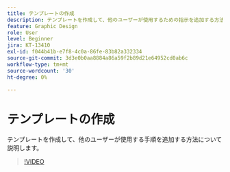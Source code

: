 ```yaml
---
title: テンプレートの作成
description: テンプレートを作成して、他のユーザーが使用するための指示を追加する方法について説明します
feature: Graphic Design
role: User
level: Beginner
jira: KT-13410
exl-id: f044b41b-e7f8-4c0a-86fe-83b82a332334
source-git-commit: 3d3e0b0aa8884a86a59f2b89d21e64952cd0ab6c
workflow-type: tm+mt
source-wordcount: '30'
ht-degree: 0%

---
```


# テンプレートの作成

テンプレートを作成して、他のユーザーが使用する手順を追加する方法について説明します。

>[!VIDEO](https://video.tv.adobe.com/v/3420208?quality=12&learn=on&hidetitle=true)
